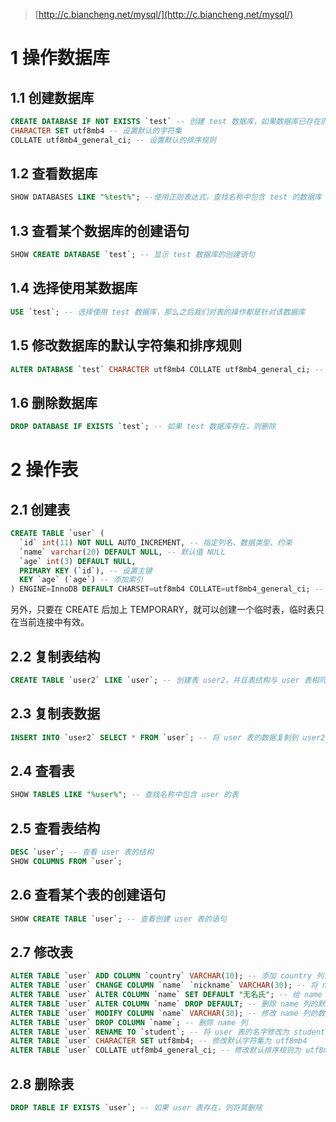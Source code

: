 > [http://c.biancheng.net/mysql/](http://c.biancheng.net/mysql/)

# 1 操作数据库
## 1.1 创建数据库
```sql
CREATE DATABASE IF NOT EXISTS `test` -- 创建 test 数据库，如果数据库已存在则什么也不做
CHARACTER SET utf8mb4 -- 设置默认的字符集
COLLATE utf8mb4_general_ci; -- 设置默认的排序规则
```
## 1.2 查看数据库
```sql
SHOW DATABASES LIKE "%test%"; --使用正则表达式，查找名称中包含 test 的数据库
```
## 1.3 查看某个数据库的创建语句
```sql
SHOW CREATE DATABASE `test`; -- 显示 test 数据库的创建语句
```
## 1.4 选择使用某数据库
```sql
USE `test`; -- 选择使用 test 数据库，那么之后我们对表的操作都是针对该数据库
```
## 1.5 修改数据库的默认字符集和排序规则
```sql
ALTER DATABASE `test` CHARACTER utf8mb4 COLLATE utf8mb4_general_ci; -- 需要先执行 USE `test`; 切换到 test 数据库
```
## 1.6 删除数据库
```sql
DROP DATABASE IF EXISTS `test`; -- 如果 test 数据库存在，则删除
```
# 2 操作表
## 2.1 创建表
```sql
CREATE TABLE `user` (
  `id` int(11) NOT NULL AUTO_INCREMENT, -- 指定列名、数据类型、约束
  `name` varchar(20) DEFAULT NULL, -- 默认值 NULL
  `age` int(3) DEFAULT NULL,
  PRIMARY KEY (`id`), -- 设置主键
  KEY `age` (`age`) -- 添加索引
) ENGINE=InnoDB DEFAULT CHARSET=utf8mb4 COLLATE=utf8mb4_general_ci; -- 设置存储引擎、默认的字符集和排序规则
```
另外，只要在 CREATE 后加上 TEMPORARY，就可以创建一个临时表，临时表只在当前连接中有效。
## 2.2 复制表结构
```sql
CREATE TABLE `user2` LIKE `user`; -- 创建表 user2，并且表结构与 user 表相同
```
## 2.3 复制表数据
```sql
INSERT INTO `user2` SELECT * FROM `user`; -- 将 user 表的数据复制到 user2 表中
```
## 2.4 查看表
```sql
SHOW TABLES LIKE "%user%"; -- 查找名称中包含 user 的表
```
## 2.5 查看表结构
```sql
DESC `user`; -- 查看 user 表的结构
SHOW COLUMNS FROM `user`;
```
## 2.6 查看某个表的创建语句
```sql
SHOW CREATE TABLE `user`; -- 查看创建 user 表的语句
```
## 2.7 修改表
```sql
ALTER TABLE `user` ADD COLUMN `country` VARCHAR(10); -- 添加 country 列，数据类型为 VARCHAR(10)
ALTER TABLE `user` CHANGE COLUMN `name` `nickname` VARCHAR(30); -- 将 name 列的列名修改为 nickname，数据类型改为 VARCHAR(30)
ALTER TABLE `user` ALTER COLUMN `name` SET DEFAULT "无名氏"; -- 给 name 列设置默认值 "无名氏"
ALTER TABLE `user` ALTER COLUMN `name` DROP DEFAULT; -- 删除 name 列的默认值
ALTER TABLE `user` MODIFY COLUMN `name` VARCHAR(30); -- 修改 name 列的数据类型为 VARCHAR(30)
ALTER TABLE `user` DROP COLUMN `name`; -- 删除 name 列
ALTER TABLE `user` RENAME TO `student`; -- 将 user 表的名字修改为 student
ALTER TABLE `user` CHARACTER SET utf8mb4; -- 修改默认字符集为 utf8mb4
ALTER TABLE `user` COLLATE utf8mb4_general_ci; -- 修改默认排序规则为 utf8mb4_general_ci
```
## 2.8 删除表
```sql
DROP TABLE IF EXISTS `user`; -- 如果 user 表存在，则将其删除
```
